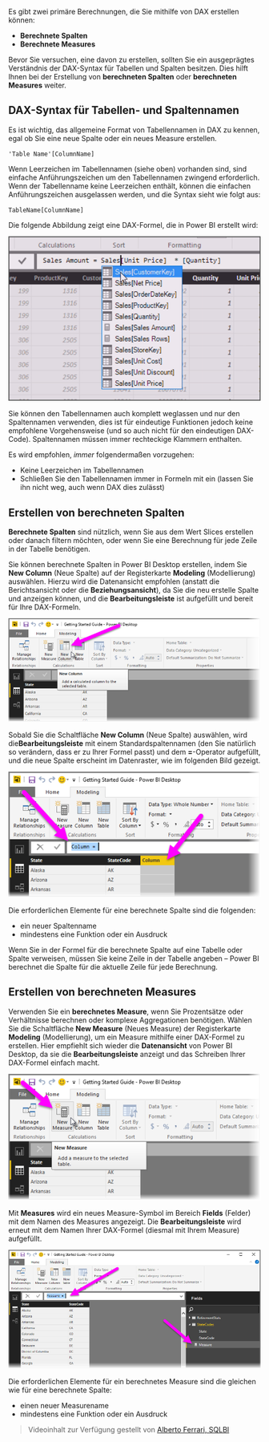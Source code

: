 Es gibt zwei primäre Berechnungen, die Sie mithilfe von DAX erstellen können:

* **Berechnete Spalten**
* **Berechnete Measures**

Bevor Sie versuchen, eine davon zu erstellen, sollten Sie ein ausgeprägtes Verständnis der DAX-Syntax für Tabellen und Spalten besitzen. Dies hilft Ihnen bei der Erstellung von **berechneten Spalten** oder **berechneten Measures** weiter.

## <a name="dax-table-and-column-name-syntax"></a>DAX-Syntax für Tabellen- und Spaltennamen
Es ist wichtig, das allgemeine Format von Tabellennamen in DAX zu kennen, egal ob Sie eine neue Spalte oder ein neues Measure erstellen.

    'Table Name'[ColumnName]

Wenn Leerzeichen im Tabellennamen (siehe oben) vorhanden sind, sind einfache Anführungszeichen um den Tabellennamen zwingend erforderlich. Wenn der Tabellenname keine Leerzeichen enthält, können die einfachen Anführungszeichen ausgelassen werden, und die Syntax sieht wie folgt aus:

    TableName[ColumnName]

Die folgende Abbildung zeigt eine DAX-Formel, die in Power BI erstellt wird:

![](media/7-2-dax-calculation-types/dax-calc-types_1.png)

Sie können den Tabellennamen auch komplett weglassen und nur den Spaltennamen verwenden, dies ist für eindeutige Funktionen jedoch keine empfohlene Vorgehensweise (und so auch nicht für den eindeutigen DAX-Code). Spaltennamen müssen immer rechteckige Klammern enthalten.

Es wird empfohlen, *immer* folgendermaßen vorzugehen:

* Keine Leerzeichen im Tabellennamen
* Schließen Sie den Tabellennamen immer in Formeln mit ein (lassen Sie ihn nicht weg, auch wenn DAX dies zulässt)

## <a name="creating-calculated-columns"></a>Erstellen von berechneten Spalten
**Berechnete Spalten** sind nützlich, wenn Sie aus dem Wert Slices erstellen oder danach filtern möchten, oder wenn Sie eine Berechnung für jede Zeile in der Tabelle benötigen.

Sie können berechnete Spalten in Power BI Desktop erstellen, indem Sie **New Column** (Neue Spalte) auf der Registerkarte **Modeling** (Modellierung) auswählen. Hierzu wird die Datenansicht empfohlen (anstatt die Berichtsansicht oder die **Beziehungsansicht**), da Sie die neu erstelle Spalte und anzeigen können, und die **Bearbeitungsleiste** ist aufgefüllt und bereit für Ihre DAX-Formeln.

![](media/7-2-dax-calculation-types/dax-calc-types_2a.png)

Sobald Sie die Schaltfläche **New Column** (Neue Spalte) auswählen, wird die**Bearbeitungsleiste** mit einem Standardspaltennamen (den Sie natürlich so verändern, dass er zu Ihrer Formel passt) und dem **=**-Operator aufgefüllt, und die neue Spalte erscheint im Datenraster, wie im folgenden Bild gezeigt.

![](media/7-2-dax-calculation-types/dax-calc-types_3.png)

Die erforderlichen Elemente für eine berechnete Spalte sind die folgenden:

* ein neuer Spaltenname
* mindestens eine Funktion oder ein Ausdruck

Wenn Sie in der Formel für die berechnete Spalte auf eine Tabelle oder Spalte verweisen, müssen Sie keine Zeile in der Tabelle angeben – Power BI berechnet die Spalte für die aktuelle Zeile für jede Berechnung.

## <a name="creating-calculated-measures"></a>Erstellen von berechneten Measures
Verwenden Sie ein **berechnetes Measure**, wenn Sie Prozentsätze oder Verhältnisse berechnen oder komplexe Aggregationen benötigen. Wählen Sie die Schaltfläche **New Measure** (Neues Measure) der Registerkarte **Modeling** (Modellierung), um ein Measure mithilfe einer DAX-Formel zu erstellen. Hier empfiehlt sich wieder die **Datenansicht** von Power BI Desktop, da sie die **Bearbeitungsleiste** anzeigt und das Schreiben Ihrer DAX-Formel einfach macht.

![](media/7-2-dax-calculation-types/dax-calc-types_4.png)

Mit **Measures** wird ein neues Measure-Symbol im Bereich **Fields** (Felder) mit dem Namen des Measures angezeigt. Die **Bearbeitungsleiste** wird erneut mit dem Namen Ihrer DAX-Formel (diesmal mit Ihrem Measure) aufgefüllt.

![](media/7-2-dax-calculation-types/dax-calc-types_5.png)

Die erforderlichen Elemente für ein berechnetes Measure sind die gleichen wie für eine berechnete Spalte:

* einen neuer Measurename
* mindestens eine Funktion oder ein Ausdruck

> Videoinhalt zur Verfügung gestellt von [Alberto Ferrari, SQLBI](http://www.sqlbi.com/learning-dax)
> 
> 

